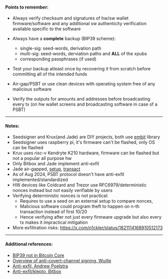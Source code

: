 #### Points to remember:
- Always verify checksum and signatures of hw/sw wallet firmware/software and any additional sw authenticity verification available specific to the software

- Always have a **complete** backup (BIP39 scheme):
    - single-sig: seed-words, derivation path
    - multi-sig: seed-words, derviation paths and **ALL** of the xpubs
    - corresponding passphrases (if used)

- Test your backup atleast once by recovering it from scratch before committing all of the intended funds

- Air-gap/PSBT or use clean devices with operating system free of any malicious software

- Verify the outputs for amounts and addresses before broadcasting every tx (on hw wallet screens and broadcasting software in case of a PSBT)


---
#### Notes:
- Seedsigner and Krux(and Jade) are DIY projects, both use [embit](https://embit.rocks/#/) library
- Seedsigner uses raspberry pi, it's firmware can't be flashed, only OS can be flashed
- Krux uses risc-v Kendryte K210 hardware, firmware can be flashed but not a popular all purpose hw
- Only Bitbox and Jade implement anti-exfil
- Jade air-gapped, [setup](https://help.blockstream.com/hc/en-us/articles/20272658303385-Air-gapped-Jade-Setup), [transact](https://help.blockstream.com/hc/en-us/articles/20347921365785-Send-air-gapped-bitcoin-transactions-with-Jade)
- As of Aug 2024, PSBT protocol doesn't have anti-exfil implemented/standardized
- HW devices like Coldcard and Trezor use RFC6979/deterministic nonces instead but not easily verifiable by users
- Verifying deterministic nonces is not practical:
    - Requires to use a seed on an external setup to compare nonces, 
    - Malicious software could program theft to happen on n-th transaction instead of first 10/20
    - Hence verifying after not just every firmware upgrade but also every tx makes it impractical mitigation
- More exfiltration risks: https://x.com/n1ckler/status/1821114168910512173


---

#### Additional references:

- [BIP39 not in Bitcoin Core](https://bitcoin.stackexchange.com/questions/88237/is-there-a-reason-to-why-bitcoin-core-does-not-implement-bip39)
- [Overview of anti-covert-channel signing, Wuille](https://lists.linuxfoundation.org/pipermail/bitcoin-dev/2020-March/017667.html)
- [Anti-exfil, Andrew Poelstra](https://blog.blockstream.com/anti-exfil-stopping-key-exfiltration/)
- [Anti-exfil/klepto, Bitbox](https://bitbox.swiss/blog/anti-klepto-explained-protection-against-leaking-private-keys/)

